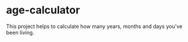 # age-calculator
This project helps to calculate how many years, months and days you've been living.
